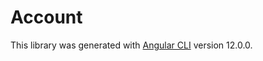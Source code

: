 # Account

This library was generated with [Angular CLI](https://github.com/angular/angular-cli) version 12.0.0.
